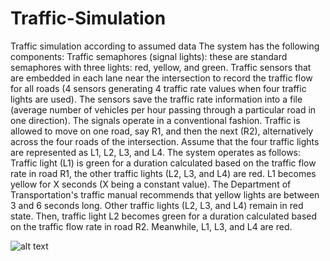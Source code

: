 # Traffic-Simulation
Traffic simulation according to assumed data 
The system has the following components:
Traffic semaphores (signal lights): these are standard semaphores with three lights: red, yellow, and
green.
Traffic sensors that are embedded in each lane near the intersection to record the traffic flow for all roads
(4 sensors generating 4 traffic rate values when four traffic lights are used). The sensors save the traffic
rate information into a file (average number of vehicles per hour passing through a particular road in one
direction).
The signals operate in a conventional fashion. Traffic is allowed to move on one road, say R1, and then
the next (R2), alternatively across the four roads of the intersection. Assume that the four traffic lights are
represented as L1, L2, L3, and L4. The system operates as follows:
Traffic light (L1) is green for a duration calculated based on the traffic flow rate in road R1, the other
traffic lights (L2, L3, and L4) are red.
L1 becomes yellow for X seconds (X being a constant value). The Department of Transportation's traffic
manual recommends that yellow lights are between 3 and 6 seconds long. Other traffic lights (L2, L3, and
L4) remain in red state.
Then, traffic light L2 becomes green for a duration calculated based on the traffic flow rate in road R2.
Meanwhile, L1, L3, and L4 are red. 

![alt text](http://url/to/img.png)
